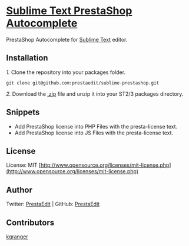 [Sublime Text PrestaShop Autocomplete](https://github.com/PrestaEdit/sublime-prestashop/)
========================================

PrestaShop Autocomplete for [Sublime Text](http://sublimetext.com) editor.

## Installation
*1.*  Clone the repository into your packages folder.

    git clone git@github.com:prestaedit/sublime-prestashop.git

*2.*  Download the [.zip](http://github.com/prestaedit/sublime-prestashop/release/master) file and unzip it into your ST2/3 packages directory.

## Snippets
* Add PrestaShop license into PHP Files with the presta-license text.
* Add PrestaShop license into JS  Files with the presta-license text.

## License
License: MIT [http://www.opensource.org/licenses/mit-license.php](http://www.opensource.org/licenses/mit-license.php)

## Author
Twitter: [PrestaEdit](http://twitter.com/PrestaEdit) | GitHub: [PrestaEdit](http://github.com/PrestaEdit)

## Contributors
[kgranger](http://github.com/kgranger)
